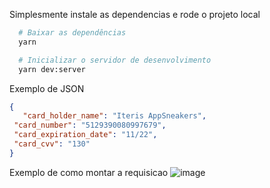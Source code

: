 Simplesmente instale as dependencias e rode o projeto local  
  
  ```bash
    # Baixar as dependências
    yarn

    # Inicializar o servidor de desenvolvimento
    yarn dev:server
  ```
  
  
  Exemplo de JSON
  
  ```json
{
	 "card_holder_name": "Iteris AppSneakers",
   "card_number": "5129390080997679",
   "card_expiration_date": "11/22",
   "card_cvv": "130"
}
  ```
  
  Exemplo de como montar a requisicao
![image](https://user-images.githubusercontent.com/31122067/112048415-237b3b80-8b2d-11eb-8f4a-08df85f1cdce.png)
